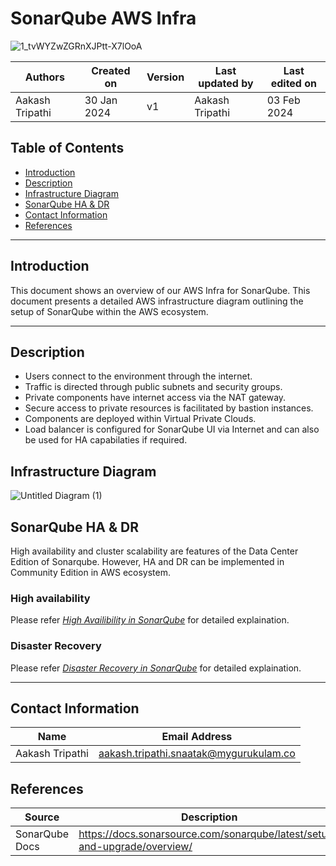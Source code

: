 
# SonarQube AWS Infra
![1_tvWYZwZGRnXJPtt-X7lOoA](https://github.com/avengers-p7/Documentation/assets/156056344/95180069-054e-4980-8d90-dc7e3e856d8c)

|   Authors        |  Created on   |  Version   | Last updated by | Last edited on |
| -----------------| --------------| -----------|---------------- | -------------- |
| Aakash Tripathi | 30 Jan 2024   |     v1     | Aakash Tripathi | 03 Feb 2024    |


## Table of Contents

+ [Introduction](#introduction)
+ [Description](#description)
+ [Infrastructure Diagram](#infrastructure-diagram)
+ [SonarQube HA & DR](#sonarqube-ha--dr)
+ [Contact Information](#contact-information)
+ [References](#References)

***
## Introduction
This document shows an overview of our AWS Infra for SonarQube. This document presents a detailed AWS infrastructure diagram outlining the setup of SonarQube within the AWS ecosystem. 

***
## Description

* Users connect to the environment through the internet.
* Traffic is directed through public subnets and security groups.
* Private components have internet access via the NAT gateway.
* Secure access to private resources is facilitated by bastion instances.
* Components are deployed within Virtual Private Clouds.
* Load balancer is configured for SonarQube UI via Internet and can also be used for HA capabilaties if required. 


## Infrastructure Diagram


![Untitled Diagram (1)](https://github.com/avengers-p7/Documentation/assets/156056344/dff0b602-eaaa-427b-a793-e0db9441d902)



## SonarQube HA & DR 
High availability and cluster scalability are features of the Data Center Edition of Sonarqube. However, HA and DR can be implemented in Community Edition in AWS ecosystem. 

### High availability
Please refer [*High Availibility in SonarQube*](https://github.com/avengers-p7/Documentation/blob/main/Application_CI/Design/07-%20Sonarqube/HA/README.md) for detailed explaination.

### Disaster Recovery
Please refer [*Disaster Recovery in SonarQube*](https://github.com/avengers-p7/Documentation/blob/main/Application_CI/Design/07-%20Sonarqube/DR/README.md) for detailed explaination.

***

## Contact Information

|  Name                     |        	Email Address           |
| ------------              | --------------------------------|
| Aakash Tripathi              |  aakash.tripathi.snaatak@mygurukulam.co       |  

## References

|  Source                                                                                 |        Description                 |
| ------------                                                                            | -----------------------            |
| SonarQube Docs                                                                          | https://docs.sonarsource.com/sonarqube/latest/setup-and-upgrade/overview/       |  
